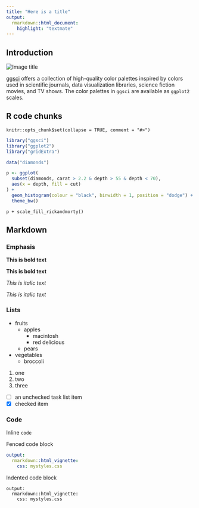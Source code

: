 ```yaml
---
title: "Here is a title"
output:
  rmarkdown::html_document:
    highlight: "textmate"
---
```


## Introduction

![Image title](images/cover.png)

[ggsci](https://nanx.me/ggsci/) offers a collection of high-quality
color palettes inspired by colors used in scientific journals,
data visualization libraries, science fiction movies, and TV shows.
The color palettes in `ggsci` are available as `ggplot2` scales.

## R code chunks

```{r setup, include = FALSE}
knitr::opts_chunk$set(collapse = TRUE, comment = "#>")
```

```r
library("ggsci")
library("ggplot2")
library("gridExtra")

data("diamonds")

p <- ggplot(
  subset(diamonds, carat > 2.2 & depth > 55 & depth < 70),
  aes(x = depth, fill = cut)
) +
  geom_histogram(colour = "black", binwidth = 1, position = "dodge") +
  theme_bw()
```

```{r, dpi = 300, fig.width = 7, out.width = "100%"}
p + scale_fill_rickandmorty()
```

## Markdown

### Emphasis

**This is bold text**

__This is bold text__

*This is italic text*

_This is italic text_

### Lists

- fruits
  - apples
    - macintosh
    - red delicious
  - pears
- vegetables
  - broccoli

1. one
1. two
1. three

- [ ] an unchecked task list item
- [x] checked item

### Code

Inline `code`

Fenced code block

```yaml
output:
  rmarkdown::html_vignette:
    css: mystyles.css
```

Indented code block

    output:
      rmarkdown::html_vignette:
        css: mystyles.css

